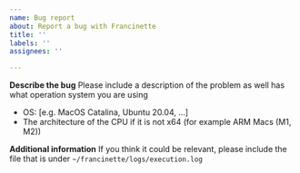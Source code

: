 ```yaml
---
name: Bug report
about: Report a bug with Francinette
title: ''
labels: ''
assignees: ''

---
```


**Describe the bug**
Please include a description of the problem as well has what operation system you are using
 - OS: [e.g. MacOS Catalina, Ubuntu 20.04, ...]
 - The architecture of the CPU if it is not x64 (for example ARM Macs (M1, M2))

**Additional information**
If you think it could be relevant, please include the file that is under `~/francinette/logs/execution.log`
